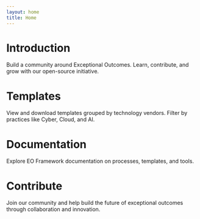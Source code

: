 ```yaml
---
layout: home
title: Home
---
```


# Introduction

Build a community around Exceptional Outcomes. Learn, contribute, and grow with our open-source initiative.

# Templates

View and download templates grouped by technology vendors. Filter by practices like Cyber, Cloud, and AI.

# Documentation

Explore EO Framework documentation on processes, templates, and tools.

# Contribute

Join our community and help build the future of exceptional outcomes through collaboration and innovation.